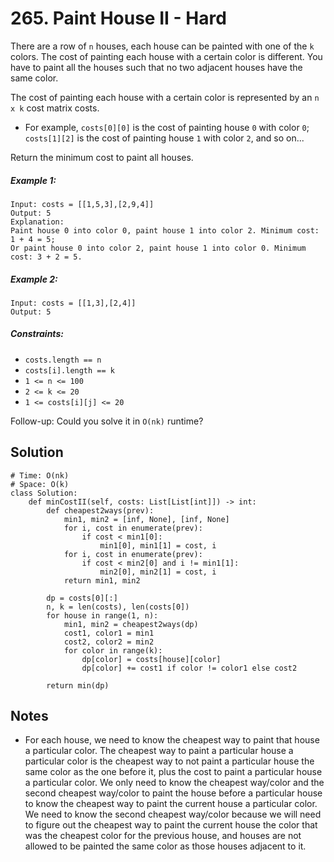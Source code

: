 # 265. Paint House II - Hard

There are a row of `n` houses, each house can be painted with one of the `k` colors. The cost of painting each house with a certain color is different. You have to paint all the houses such that no two adjacent houses have the same color.

The cost of painting each house with a certain color is represented by an `n x k` cost matrix costs.

- For example, `costs[0][0]` is the cost of painting house `0` with color `0`; `costs[1][2]` is the cost of painting house `1` with color `2`, and so on...

Return the minimum cost to paint all houses.

##### Example 1:

```
Input: costs = [[1,5,3],[2,9,4]]
Output: 5
Explanation:
Paint house 0 into color 0, paint house 1 into color 2. Minimum cost: 1 + 4 = 5; 
Or paint house 0 into color 2, paint house 1 into color 0. Minimum cost: 3 + 2 = 5.
```

##### Example 2:

```
Input: costs = [[1,3],[2,4]]
Output: 5
```

##### Constraints:

- `costs.length == n`
- `costs[i].length == k`
- `1 <= n <= 100`
- `2 <= k <= 20`
- `1 <= costs[i][j] <= 20`

Follow-up: Could you solve it in `O(nk)` runtime?

## Solution

```
# Time: O(nk)
# Space: O(k)
class Solution:
    def minCostII(self, costs: List[List[int]]) -> int:
        def cheapest2ways(prev):
            min1, min2 = [inf, None], [inf, None]
            for i, cost in enumerate(prev):
                if cost < min1[0]:
                    min1[0], min1[1] = cost, i
            for i, cost in enumerate(prev):
                if cost < min2[0] and i != min1[1]:
                    min2[0], min2[1] = cost, i
            return min1, min2
        
        dp = costs[0][:]
        n, k = len(costs), len(costs[0])
        for house in range(1, n):
            min1, min2 = cheapest2ways(dp)
            cost1, color1 = min1
            cost2, color2 = min2
            for color in range(k):
                dp[color] = costs[house][color]
                dp[color] += cost1 if color != color1 else cost2
                
        return min(dp)
```

## Notes
- For each house, we need to know the cheapest way to paint that house a particular color. The cheapest way to paint a particular house a particular color is the cheapest way to not paint a particular house the same color as the one before it, plus the cost to paint a particular house a particular color. We only need to know the cheapest way/color and the second cheapest way/color to paint the house before a particular house to know the cheapest way to paint the current house a particular color. We need to know the second cheapest way/color because we will need to figure out the cheapest way to paint the current house the color that was the cheapest color for the previous house, and houses are not allowed to be painted the same color as those houses adjacent to it.